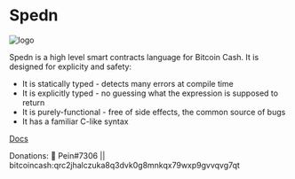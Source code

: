 Spedn
=================================

![logo](/images/spedn-logo-cashwave-144.png "Spedn")

Spedn is a high level smart contracts language for Bitcoin Cash.
It is designed for explicity and safety:

* It is statically typed - detects many errors at compile time
* It is explicitly typed - no guessing what the expression is supposed to return
* It is purely-functional - free of side effects, the common source of bugs
* It has a familiar C-like syntax

[Docs](http://spedn.rtfd.io)

Donations: 🎺 Pein#7306 || bitcoincash:qrc2jhalczuka8q3dvk0g8mnkqx79wxp9gvvqvg7qt

